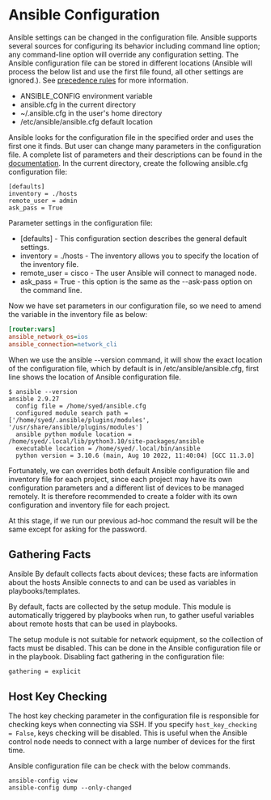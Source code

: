 # Ansible Configuration

Ansible settings can be changed in the configuration file. Ansible supports several sources for configuring its behavior including command line option; any command-line option will override any configuration setting. The Ansible configuration file can be stored in different locations (Ansible will process the below list and use the first file found, all other settings are ignored.). See [precedence rules](https://docs.ansible.com/ansible/latest/reference_appendices/general_precedence.html#controlling-how-ansible-behaves-precedence-rules) for more information.

- ANSIBLE_CONFIG environment variable
- ansible.cfg in the current directory
- ~/.ansible.cfg in the user's home directory
- /etc/ansible/ansible.cfg default location

Ansible looks for the configuration file in the specified order and uses the first one it finds. But user can change many parameters in the configuration file. A complete list of parameters and their descriptions can be found in the [documentation](https://docs.ansible.com/ansible/latest/reference_appendices/config.html#ansible-configuration-settings). In the current directory, create the following ansible.cfg configuration file:

```console
[defaults]
inventory = ./hosts
remote_user = admin
ask_pass = True
```

Parameter settings in the configuration file:

- [defaults] - This configuration section describes the general default settings.
- inventory = ./hosts - The inventory allows you to specify the location of the inventory file.
- remote_user = cisco - The user Ansible will connect to managed node.
- ask_pass = True - this option is the same as the --ask-pass option on the command line.

Now we have set parameters in our configuration file, so we need to amend the variable in the inventory file as below:

```ini
[router:vars]
ansible_network_os=ios
ansible_connection=network_cli
```

When we use the ansible --version command, it will show the exact location of the configuration file, which by default is in /etc/ansible/ansible.cfg, first line shows the location of Ansible configuration file.

```console
$ ansible --version
ansible 2.9.27
  config file = /home/syed/ansible.cfg
  configured module search path = ['/home/syed/.ansible/plugins/modules', '/usr/share/ansible/plugins/modules']
  ansible python module location = /home/syed/.local/lib/python3.10/site-packages/ansible
  executable location = /home/syed/.local/bin/ansible
  python version = 3.10.6 (main, Aug 10 2022, 11:40:04) [GCC 11.3.0]
```

Fortunately, we can overrides both default Ansible configuration file and inventory file for each project, since each project may have its own configuration parameters and a different list of devices to be managed remotely. It is therefore recommended to create a folder with its own configuration and inventory file for each project.

At this stage, if we run our previous ad-hoc command the result will be the same except for asking for the password.

## Gathering Facts

Ansible By default collects facts about devices; these facts are information about the hosts Ansible connects to and can be used as variables in playbooks/templates.

By default, facts are collected by the setup module. This module is automatically triggered by playbooks when run, to gather useful variables about remote hosts that can be used in playbooks.

The setup module is not suitable for network equipment, so the collection of facts must be disabled. This can be done in the Ansible configuration file or in the playbook. Disabling fact gathering in the configuration file:

`gathering = explicit`

## Host Key Checking

The host key checking parameter in the configuration file is responsible for checking keys when connecting via SSH. If you specify `host_key_checking = False`, keys checking will be disabled. This is useful when the Ansible control node needs to connect with a large number of devices for the first time.

Ansible configuration file can be check with the below commands.

```console
ansible-config view
ansible-config dump --only-changed
```
